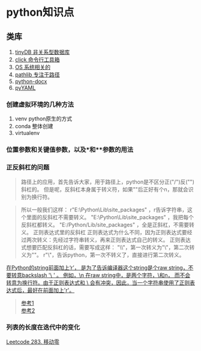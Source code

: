 # python知识点

## 类库

1. [tinyDB  非关系型数据库](https://tinydb.readthedocs.io/en/latest/getting-started.html)
2. [click   命令行工具箱](https://click-docs-zh-cn.readthedocs.io/zh/latest/#)
3. [OS      系统相关的](https://www.geeksforgeeks.org/python-os-path-expanduser-method/)
4. [pathlib 专注于路径](https://docs.python.org/zh-cn/3.10/library/pathlib.html)
5. [python-docx](https://juejin.cn/post/7035867058642354207)
6. [pyYAML](https://pyyaml.org/wiki/PyYAMLDocumentation)

### 创建虚拟环境的几种方法

1. venv python原生的方式
2. conda 整体创建
3. virtualenv

### 位置参数和关键值参数，以及*和**参数的用法

### 正反斜杠的问题

> 路径上的应用，首先告诉大家，用于路径上，python是不区分正("/")反("\")斜杠的。
但是呢，反斜杠本身属于转义符，如果"\"后正好有个n，那就会识别为换行符。

> 所以一般我们这样：
r"E:\Python\Lib\site_packages" ，r告诉字符串，这个里面的反斜杠不需要转义。
"E:\\Python\\Lib\\site_packages" ，我把每个反斜杠都转义。
"E:/Python/Lib/site_packages" ，全是正斜杠，不需要转义。
>正则表达式里的反斜杠
正则表达式为什么不同，因为正则表达式要经过两次转义：先经过字符串转义，再来正则表达式自己的转义。
正则表达式想要匹配反斜杠的话，需要写成这样：
"\\\\"，第一次转义为"\\"，第二次转义为"\"。
r"\\"，告诉python，第一次不转义了，直接进行第二次转义。

[在Python的string前面加上‘r’， 是为了告诉编译器这个string是个raw string，不要转意backslash '\ ' 。 例如，\n 在raw string中，是两个字符，\和n， 而不会转意为换行符。由于正则表达式和 \ 会有冲突，因此，当一个字符串使用了正则表达式后，最好在前面加上'r'。](https://blog.csdn.net/orzlzro/article/details/6645909)
> [参考1](https://blog.csdn.net/qq_38161040/article/details/88387537)  
> [参考2](https://www.polarxiong.com/archives/Python-os-path-join-%E4%BA%A7%E7%94%9F%E7%9A%84%E6%96%9C%E6%9D%A0%E5%9C%A8Windows%E5%92%8CLinux%E4%B8%8B%E7%9A%84%E4%B8%8D%E5%90%8C%E8%A1%A8%E7%8E%B0%E5%92%8C%E8%A7%A3%E5%86%B3%E6%96%B9%E6%B3%95.html)  

### 列表的长度在迭代中的变化

[Leetcode 283. 移动零](https://leetcode-cn.com/problems/move-zeroes/)

